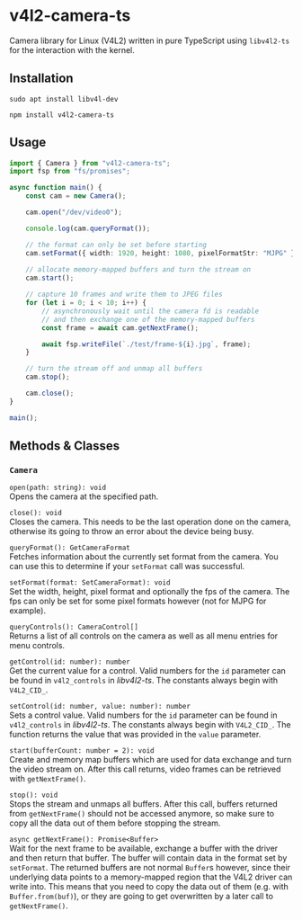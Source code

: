 # v4l2-camera-ts
Camera library for Linux (V4L2) written in pure TypeScript using `libv4l2-ts` for the interaction with the kernel.

## Installation

```
sudo apt install libv4l-dev

npm install v4l2-camera-ts
```

## Usage

```ts
import { Camera } from "v4l2-camera-ts";
import fsp from "fs/promises";

async function main() {
	const cam = new Camera();

	cam.open("/dev/video0");

	console.log(cam.queryFormat());

	// the format can only be set before starting
	cam.setFormat({ width: 1920, height: 1080, pixelFormatStr: "MJPG" });
	
	// allocate memory-mapped buffers and turn the stream on
	cam.start();

	// capture 10 frames and write them to JPEG files
	for (let i = 0; i < 10; i++) {
		// asynchronously wait until the camera fd is readable
		// and then exchange one of the memory-mapped buffers
		const frame = await cam.getNextFrame();

		await fsp.writeFile(`./test/frame-${i}.jpg`, frame);
	}

	// turn the stream off and unmap all buffers
	cam.stop();

	cam.close();
}

main();
```

## Methods & Classes

### `Camera`

`open(path: string): void`  
Opens the camera at the specified path.

`close(): void`  
Closes the camera. This needs to be the last operation done on the camera, otherwise its going to throw an error about the device being busy.

`queryFormat(): GetCameraFormat`  
Fetches information about the currently set format from the camera.
You can use this to determine if your `setFormat` call was successful.

`setFormat(format: SetCameraFormat): void`  
Set the width, height, pixel format and optionally the fps of the camera.
The fps can only be set for some pixel formats however (not for MJPG for example).

`queryControls(): CameraControl[]`  
Returns a list of all controls on the camera as well as all menu entries for menu controls.

`getControl(id: number): number`  
Get the current value for a control.
Valid numbers for the `id` parameter can be found in `v4l2_controls` in _libv4l2-ts_.
The constants always begin with `V4L2_CID_`.

`setControl(id: number, value: number): number`  
Sets a control value.
Valid numbers for the `id` parameter can be found in `v4l2_controls` in _libv4l2-ts_.
The constants always begin with `V4L2_CID_`.
The function returns the value that was provided in the `value` parameter.

`start(bufferCount: number = 2): void`  
Create and memory map buffers which are used for data exchange and turn the video stream on.
After this call returns, video frames can be retrieved with `getNextFrame()`.

`stop(): void`  
Stops the stream and unmaps all buffers.
After this call, buffers returned from `getNextFrame()` should not be accessed anymore, so make sure to copy all the data out of them before stopping the stream.

`async getNextFrame(): Promise<Buffer>`  
Wait for the next frame to be available, exchange a buffer with the driver and then return that buffer.
The buffer will contain data in the format set by `setFormat`.
The returned buffers are not normal `Buffer`s however, since their underlying data points to a memory-mapped region that the V4L2 driver can write into.
This means that you need to copy the data out of them (e.g. with `Buffer.from(buf)`), or they are going to get overwritten by a later call to `getNextFrame()`.